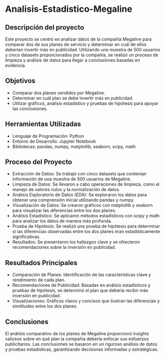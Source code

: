 # Analisis-Estadistico-Megaline

## Descripción del proyecto
Este proyecto se centró en analizar datos de la compañía Megaline para comparar dos de sus planes de servicio y determinar en cuál de ellos deberían invertir más en publicidad. Utilizando una muestra de 500 usuarios y cinco datasets proporcionados por la compañía, se realizó un proceso de limpieza y análisis de datos para llegar a conclusiones basadas en evidencia.

## Objetivos
- Comparar dos planes vendidos por Megaline.
- Determinar en cuál plan se debe invertir más en publicidad.
- Utilizar gráficos, análisis estadístico y pruebas de hipótesis para apoyar las conclusiones.
  
## Herramientas Utilizadas
- Lenguaje de Programación: Python
- Entorno de Desarrollo: Jupyter Notebook
- Bibliotecas: pandas, numpy, matplotlib, seaborn, scipy, math
  
## Proceso del Proyecto
- Extracción de Datos: Se trabajó con cinco datasets que contenían información de una muestra de 500 usuarios de Megaline.
- Limpieza de Datos: Se llevaron a cabo operaciones de limpieza, como el manejo de valores nulos y la normalización de datos.
- Análisis Exploratorio de Datos (EDA): Se exploraron los datos para obtener una comprensión inicial utilizando pandas y numpy.
- Visualización de Datos: Se crearon gráficos con matplotlib y seaborn para visualizar las diferencias entre los dos planes.
- Análisis Estadístico: Se aplicaron métodos estadísticos con scipy y math para analizar los datos de manera más profunda.
- Prueba de Hipótesis: Se realizó una prueba de hipótesis para determinar si las diferencias observadas entre los dos planes eran estadísticamente significativas.
- Resultados: Se presentaron los hallazgos clave y se ofrecieron recomendaciones sobre la inversión en publicidad.
  
## Resultados Principales
- Comparación de Planes: Identificación de las características clave y rendimiento de cada plan.
- Recomendaciones de Publicidad: Basadas en análisis estadísticos y pruebas de hipótesis, se determinó el plan que debería recibir más inversión en publicidad.
- Visualizaciones: Gráficos claros y concisos que ilustran las diferencias y similitudes entre los dos planes.
  
## Conclusiones
El análisis comparativo de los planes de Megaline proporcionó insights valiosos sobre en qué plan la compañía debería enfocar sus esfuerzos publicitarios. Las conclusiones se basaron en un riguroso análisis de datos y pruebas estadísticas, garantizando decisiones informadas y estratégicas.
